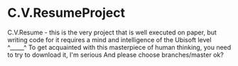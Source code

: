 # C.V.ResumeProject
  C.V.Resume - this is the very project that is well executed on paper, but writing code for it requires a mind and intelligence of the Ubisoft level ^_____^
To get acquainted with this masterpiece of human thinking, you need to try to download it, I'm serious
And please choose branches/master ok?
